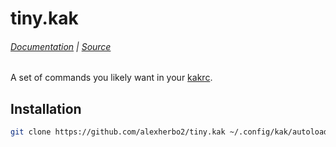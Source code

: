 # tiny.kak

###### [Documentation] | [Source]

[Source]: rc/tiny.kak
[Documentation]: docs/tiny.asciidoc

A set of commands you likely want in your [kakrc][Kakoune].

[Kakoune]: https://kakoune.org

## Installation

``` sh
git clone https://github.com/alexherbo2/tiny.kak ~/.config/kak/autoload/tiny
```
